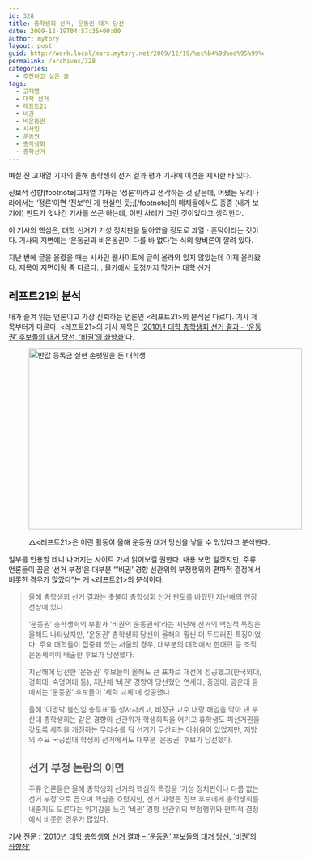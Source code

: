 ```yaml
---
id: 328
title: 총학생회 선거, 운동권 대거 당선
date: 2009-12-19T04:57:35+00:00
author: mytory
layout: post
guid: http://work.local/marx.mytory.net/2009/12/19/%ec%b4%9d%ed%95%99%ec%83%9d%ed%9a%8c-%ec%84%a0%ea%b1%b0-%ec%9a%b4%eb%8f%99%ea%b6%8c-%eb%8c%80%ea%b1%b0-%eb%8b%b9%ec%84%a0/
permalink: /archives/328
categories:
  - 추천하고 싶은 글
tags:
  - 고재열
  - 대학 선거
  - 레프트21
  - 비권
  - 비운동권
  - 시사인
  - 운동권
  - 총학생회
  - 총학선거
---
```

며칠 전 고재열 기자의 올해 총학생회 선거 결과 평가 기사에 이견을 제시한 바 있다.

진보적 성향[footnote]고재열 기자는 &#8216;정론&#8217;이라고 생각하는 것 같은데, 어쨌든 우리나라에서는 &#8216;정론&#8217;이면 &#8216;진보&#8217;인 게 현실인 듯;;[/footnote]의 매체들에서도 종종 (내가 보기에) 핀트가 엇나간 기사를 쓰곤 하는데, 이번 사례가 그런 것이었다고 생각한다.

이 기사의 핵심은, 대학 선거가 기성 정치판을 닮아있을 정도로 과열ㆍ혼탁이라는 것이다. 기사의 저변에는 &#8216;운동권과 비운동권이 다를 바 없다&#8217;는 식의 양비론이 깔려 있다.

지난 번에 글을 올렸을 때는 시사인 웹사이트에 글이 올라와 있지 않았는데 이제 올라왔다. 제목이 지면이랑 좀 다르다. : <a target="_blank" href="http://www.sisain.co.kr/news/articleView.html?idxno=5942">몰카에서 도청까지 막가는 대학 선거</a>

## 레프트21의 분석

내가 즐겨 읽는 언론이고 가장 신뢰하는 언론인 &lt;레프트21&gt;의 분석은 다르다. 기사 제목부터가 다르다. &lt;레프트21&gt;의 기사 제목은 <a target="_blank" href="http://www.wspaper.org/article/7392">‘2010년 대학 총학생회 선거 결과 &#8211;&nbsp;‘운동권’ 후보들의 대거 당선, ‘비권’의 좌향좌’</a>다.<figure style="width: 540px" class="wp-caption aligncenter">

<img src="http://work.local/marx.mytory.net/wp-content/uploads/1/cfile9.uf.13311A134B2C5CA22D7EBD.jpg" width="540" height="357" alt="반값 등록금 실현 손팻말을 든 대학생" filename="cfile9.uf.13311A134B2C5CA22D7EBD.jpg" filemime="" /><figcaption class="wp-caption-text">△&lt;레프트21&gt;은 이런 활동이 올해 운동권 대거 당선을 낳을 수 있었다고 분석한다.</figcaption></figure> 

일부를 인용할 테니 나머지는 사이트 가서 읽어보길 권한다. 내용 보면 알겠지만, 주류 언론들이 꼽은 &#8216;선거 부정&#8217;은 대부분 “‘비권’ 경향 선관위의 부정행위와 편파적 결정에서 비롯한 경우가 많았다”는 게 &lt;레프트21&gt;의 분석이다.

> 올해 총학생회 선거 결과는 촛불이 총학생회 선거 판도를 바꿨던 지난해의 연장선상에 있다.
> 
> ‘운동권’ 총학생회의 부활과 ‘비권의 운동권화’라는 지난해 선거의 핵심적 특징은 올해도 나타났지만, ‘운동권’ 총학생회 당선이 올해의 훨씬 더 두드러진 특징이었다. 주요 대학들이 집중돼 있는 서울의 경우, 대부분의 대학에서 한대련 등 조직 운동세력이 배출한 후보가 당선했다.&nbsp;
> 
> 지난해에 당선한 ‘운동권’ 후보들이 올해도 큰 표차로 재선에 성공했고(한국외대, 경희대, 숙명여대 등), 지난해 ‘비권’ 경향이 당선했던 연세대, 중앙대, 광운대 등에서는 ‘운동권’ 후보들이 ‘세력 교체’에 성공했다.&nbsp;
> 
> 올해 ‘이명박 불신임 총투표’를 성사시키고, 비정규 교수 대량 해임을 막아 낸 부산대 총학생회는 같은 경향의 선관위가 학생회칙을 어기고 휴학생도 피선거권을 갖도록 세칙을 개정하는 무리수를 둬 선거가 무산되는 아쉬움이 있었지만, 지방의 주요 국공립대 학생회 선거에서도 대부분 ‘운동권’ 후보가 당선했다.
> 
> ## 선거 부정 논란의 이면&nbsp;
> 
> 주류 언론들은 올해 총학생회 선거의 핵심적 특징을 ‘기성 정치판이나 다름 없는 선거 부정’으로 꼽으며 핵심을 흐렸지만, 선거 파행은 진보 후보에게 총학생회를 내줄지도 모른다는 위기감을 느낀 ‘비권’ 경향 선관위의 부정행위와 편파적 결정에서 비롯한 경우가 많았다.

기사 전문 : <a target="_blank" href="http://www.wspaper.org/article/7392">‘2010년 대학 총학생회 선거 결과 &#8211;&nbsp;‘운동권’ 후보들의 대거 당선, ‘비권’의 좌향좌’</a>